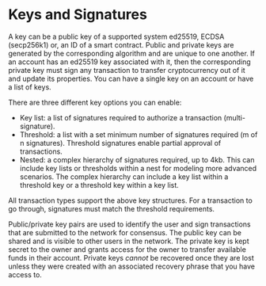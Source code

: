 # Keys and Signatures

A key can be a public key of a supported system ed25519, ECDSA (secp256k1) or, an ID of a smart contract. Public and private keys are generated by the corresponding algorithm and are unique to one another. If an account has an ed25519 key associated with it, then the corresponding private key must sign any transaction to transfer cryptocurrency out of it and update its properties. You can have a single key on an account or have a list of keys.

There are three different key options you can enable:

* Key list: a list of signatures required to authorize a transaction (multi-signature).
* Threshold: a list with a set minimum number of signatures required (m of n signatures). Threshold signatures enable partial approval of transactions.
* Nested: a complex hierarchy of signatures required, up to 4kb. This can include key lists or thresholds within a nest for modeling more advanced scenarios. The complex hierarchy can include a key list within a threshold key or a threshold key within a key list.&#x20;

All transaction types support the above key structures. For a transaction to go through, signatures must match the threshold requirements.

Public/private key pairs are used to identify the user and sign transactions that are submitted to the network for consensus. The public key can be shared and is visible to other users in the network. The private key is kept secret to the owner and grants access for the owner to transfer available funds in their account. Private keys _cannot_ be recovered once they are lost unless they were created with an associated recovery phrase that you have access to.&#x20;
